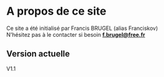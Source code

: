 # A propos de ce site


Ce site a été initialisé par Francis BRUGEL (alias Franciskov)<br>
N'hésitez pas à le contacter si besoin <b>f.brugel@free.fr</b>


## Version actuelle

V1.1
